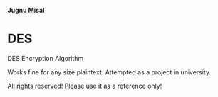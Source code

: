**Jugnu Misal**

# DES
DES Encryption Algorithm

Works fine for any size plaintext. Attempted as a project in university.

All rights reserved! Please use it as a reference only!
